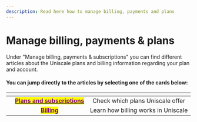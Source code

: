 ```yaml
---
description: Read here how to manage billing, payments and plans
---
```


# Manage billing, payments & plans

Under "Manage billing, payments & subscriptions" you can find different articles about the Uniscale plans and billing information regarding your plan and account.



#### You can jump directly to the articles by selecting one of the cards below:

<table data-view="cards"><thead><tr><th></th><th align="center"></th><th align="center"></th></tr></thead><tbody><tr><td></td><td align="center"><a href="plans-and-subscriptions.md"><mark style="color:purple;"><strong>Plans and subscriptions</strong></mark></a></td><td align="center">Check which plans Uniscale offer</td></tr><tr><td></td><td align="center"><a href="billing.md"><mark style="color:purple;"><strong>Billing</strong></mark></a></td><td align="center">Learn how billing works in Uniscale</td></tr></tbody></table>
